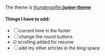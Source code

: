 
The theme is [thundergolfer/**junior-theme**](https://github.com/thundergolfer/junior-theme)


#### Things I have to add:

- &#x2610; current time in the footer
- &#x2610; change the round buttons
- &#x2611; scrolling added for resume
- &#x2610; add my other articles in the blog space
